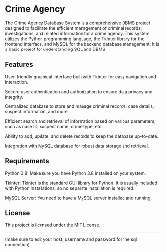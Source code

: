 # Crime Agency 

The Crime Agency Database System is a comprehensive DBMS project designed to facilitate the efficient management of criminal records, investigations, and related information for a crime agency. This system utilizes the Python programming language, the Tkinter library for the frontend interface, and MySQL for the backend database management. It is a basic project for understanding SQL and DBMS

## Features

User-friendly graphical interface built with Tkinter for easy navigation and interaction.

Secure user authentication and authorization to ensure data privacy and integrity.

Centralized database to store and manage criminal records, case details, suspect information, and more.

Efficient search and retrieval of information based on various parameters, such as case ID, suspect name, crime type, etc.

Ability to add, update, and delete records to keep the database up-to-date.

Integration with MySQL database for robust data storage and retrieval.



## Requirements
Python 3.8: Make sure you have Python 3.8 installed on your system.

Tkinter: Tkinter is the standard GUI library for Python. It is usually included with Python installations, so no separate installation is required.

MySQL Server: You need to have a MySQL server installed and running.
## License

This project is licensed under the MIT License.


--------------------------------------------------------------------------------------------------------------
(make sure to edit your host, username and password for the sql connection)


